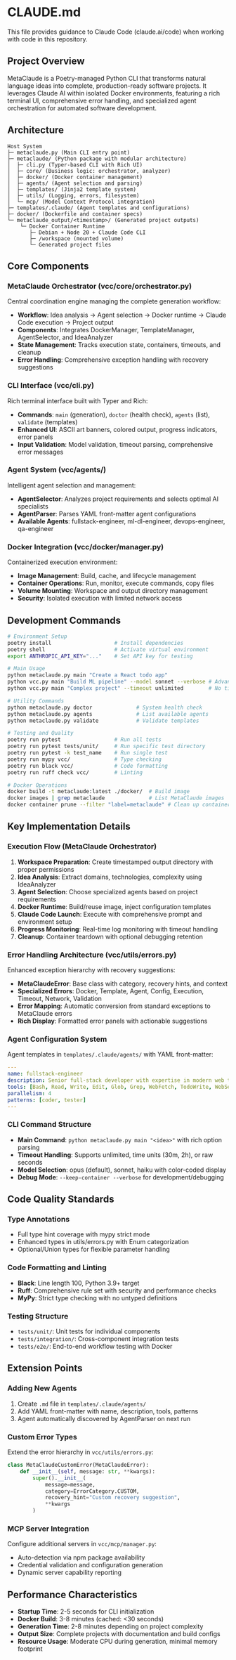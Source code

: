 # CLAUDE.md

This file provides guidance to Claude Code (claude.ai/code) when working with code in this repository.

## Project Overview

MetaClaude is a Poetry-managed Python CLI that transforms natural language ideas into complete, production-ready software projects. It leverages Claude AI within isolated Docker environments, featuring a rich terminal UI, comprehensive error handling, and specialized agent orchestration for automated software development.

## Architecture

```
Host System
├─ metaclaude.py (Main CLI entry point)
├─ metaclaude/ (Python package with modular architecture)
│  ├─ cli.py (Typer-based CLI with Rich UI)
│  ├─ core/ (Business logic: orchestrator, analyzer)
│  ├─ docker/ (Docker container management)
│  ├─ agents/ (Agent selection and parsing)
│  ├─ templates/ (Jinja2 template system)
│  ├─ utils/ (Logging, errors, filesystem)
│  └─ mcp/ (Model Context Protocol integration)
├─ templates/.claude/ (Agent templates and configurations)
├─ docker/ (Dockerfile and container specs)
└─ metaclaude_output/<timestamp>/ (Generated project outputs)
    └─ Docker Container Runtime
       ├─ Debian + Node 20 + Claude Code CLI
       ├─ /workspace (mounted volume)
       └─ Generated project files
```

## Core Components

### MetaClaude Orchestrator (vcc/core/orchestrator.py)
Central coordination engine managing the complete generation workflow:
- **Workflow**: Idea analysis → Agent selection → Docker runtime → Claude Code execution → Project output
- **Components**: Integrates DockerManager, TemplateManager, AgentSelector, and IdeaAnalyzer
- **State Management**: Tracks execution state, containers, timeouts, and cleanup
- **Error Handling**: Comprehensive exception handling with recovery suggestions

### CLI Interface (vcc/cli.py)
Rich terminal interface built with Typer and Rich:
- **Commands**: `main` (generation), `doctor` (health check), `agents` (list), `validate` (templates)
- **Enhanced UI**: ASCII art banners, colored output, progress indicators, error panels
- **Input Validation**: Model validation, timeout parsing, comprehensive error messages

### Agent System (vcc/agents/)
Intelligent agent selection and management:
- **AgentSelector**: Analyzes project requirements and selects optimal AI specialists
- **AgentParser**: Parses YAML front-matter agent configurations
- **Available Agents**: fullstack-engineer, ml-dl-engineer, devops-engineer, qa-engineer

### Docker Integration (vcc/docker/manager.py)
Containerized execution environment:
- **Image Management**: Build, cache, and lifecycle management
- **Container Operations**: Run, monitor, execute commands, copy files
- **Volume Mounting**: Workspace and output directory management
- **Security**: Isolated execution with limited network access

## Development Commands

```bash
# Environment Setup
poetry install                    # Install dependencies
poetry shell                      # Activate virtual environment
export ANTHROPIC_API_KEY="..."    # Set API key for testing

# Main Usage
python metaclaude.py main "Create a React todo app"                    # Basic generation
python vcc.py main "Build ML pipeline" --model sonnet --verbose # Advanced options
python vcc.py main "Complex project" --timeout unlimited        # No timeout limit

# Utility Commands
python metaclaude.py doctor              # System health check
python metaclaude.py agents              # List available agents
python metaclaude.py validate            # Validate templates

# Testing and Quality
poetry run pytest                 # Run all tests
poetry run pytest tests/unit/     # Run specific test directory
poetry run pytest -k test_name    # Run single test
poetry run mypy vcc/              # Type checking
poetry run black vcc/             # Code formatting
poetry run ruff check vcc/        # Linting

# Docker Operations
docker build -t metaclaude:latest ./docker/  # Build image
docker images | grep metaclaude              # List MetaClaude images
docker container prune --filter "label=metaclaude" # Clean up containers
```

## Key Implementation Details

### Execution Flow (MetaClaude Orchestrator)
1. **Workspace Preparation**: Create timestamped output directory with proper permissions
2. **Idea Analysis**: Extract domains, technologies, complexity using IdeaAnalyzer
3. **Agent Selection**: Choose specialized agents based on project requirements
4. **Docker Runtime**: Build/reuse image, inject configuration templates
5. **Claude Code Launch**: Execute with comprehensive prompt and environment setup
6. **Progress Monitoring**: Real-time log monitoring with timeout handling
7. **Cleanup**: Container teardown with optional debugging retention

### Error Handling Architecture (vcc/utils/errors.py)
Enhanced exception hierarchy with recovery suggestions:
- **MetaClaudeError**: Base class with category, recovery hints, and context
- **Specialized Errors**: Docker, Template, Agent, Config, Execution, Timeout, Network, Validation
- **Error Mapping**: Automatic conversion from standard exceptions to MetaClaude errors
- **Rich Display**: Formatted error panels with actionable suggestions

### Agent Configuration System
Agent templates in `templates/.claude/agents/` with YAML front-matter:
```yaml
---
name: fullstack-engineer
description: Senior full-stack developer with expertise in modern web technologies
tools: [Bash, Read, Write, Edit, Glob, Grep, WebFetch, TodoWrite, WebSearch]
parallelism: 4
patterns: [coder, tester]
---
```

### CLI Command Structure
- **Main Command**: `python metaclaude.py main "<idea>"` with rich option parsing
- **Timeout Handling**: Supports unlimited, time units (30m, 2h), or raw seconds
- **Model Selection**: opus (default), sonnet, haiku with color-coded display
- **Debug Mode**: `--keep-container --verbose` for development/debugging

## Code Quality Standards

### Type Annotations
- Full type hint coverage with mypy strict mode
- Enhanced types in utils/errors.py with Enum categorization
- Optional/Union types for flexible parameter handling

### Code Formatting and Linting
- **Black**: Line length 100, Python 3.9+ target
- **Ruff**: Comprehensive rule set with security and performance checks
- **MyPy**: Strict type checking with no untyped definitions

### Testing Structure
- `tests/unit/`: Unit tests for individual components
- `tests/integration/`: Cross-component integration tests  
- `tests/e2e/`: End-to-end workflow testing with Docker

## Extension Points

### Adding New Agents
1. Create `.md` file in `templates/.claude/agents/`
2. Add YAML front-matter with name, description, tools, patterns
3. Agent automatically discovered by AgentParser on next run

### Custom Error Types
Extend the error hierarchy in `vcc/utils/errors.py`:
```python
class MetaClaudeCustomError(MetaClaudeError):
    def __init__(self, message: str, **kwargs):
        super().__init__(
            message=message,
            category=ErrorCategory.CUSTOM,
            recovery_hint="Custom recovery suggestion",
            **kwargs
        )
```

### MCP Server Integration
Configure additional servers in `vcc/mcp/manager.py`:
- Auto-detection via npm package availability
- Credential validation and configuration generation
- Dynamic server capability reporting

## Performance Characteristics

- **Startup Time**: 2-5 seconds for CLI initialization
- **Docker Build**: 3-8 minutes (cached: <30 seconds)
- **Generation Time**: 2-8 minutes depending on project complexity
- **Output Size**: Complete projects with documentation and build configs
- **Resource Usage**: Moderate CPU during generation, minimal memory footprint